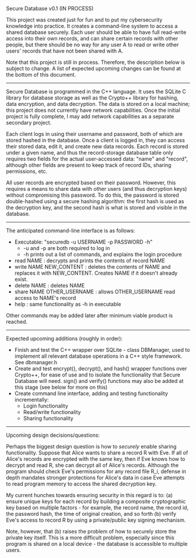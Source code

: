 Secure Database v0.1 (IN PROCESS)

This project was created just for fun and to put my cybersecurity knowledge into practice. It creates a command-line system to access a shared database securely. Each user should be able to have full read-write access into their own records, and can share certain records with other people, but there should be no way for any user A to read or write other users' records that have not been shared with A.

Note that this project is still in process. Therefore, the description below is subject to change. A list of expected upcoming changes can be found at the bottom of this document.

-------------------------------------------------------------------------

Secure Database is programmed in the C++ language. It uses the SQLite C library for database storage as well as the Crypto++ library for hashing, data encryption, and data decryption. The data is stored on a local machine; this project does not currently have network capabilities. Once the initial project is fully complete, I may add network capabilities as a separate secondary project.

Each client logs in using their username and password, both of which are stored hashed in the database. Once a client is logged in, they can access their stored data, edit it, and create new data records. Each record is stored under a given name, and thus the record-storage database table only requires two fields for the actual user-accessed data: "name" and "record", although other fields are present to keep track of record IDs, sharing permissions, etc.

All user records are encrypted based on their password. However, this requires a means to share data with other users (and thus decryption keys) without compromising this password. To do this, the password is stored double-hashed using a secure hashing algorithm: the first hash is used as the decryption key, and the second hash is what is stored and visible in the database.

-------------------------------------------------------------------------

The anticipated command-line interface is as follows:

* Executable: "securedb -u USERNAME -p PASSWORD -h"
  * -u and -p are both required to log in
  * -h prints out a list of commands, and explains the login procedure
* read NAME : decrypts and prints the contents of record NAME
* write NAME NEW_CONTENT : deletes the contents of NAME and replaces it with NEW_CONTENT. Creates NAME if it doesn't already exist.
* delete NAME : deletes NAME
* share NAME OTHER_USERNAME : allows OTHER_USERNAME read access to NAME's record
* help : same functionality as -h in executable

Other commands may be added later after minimum viable product is reached.

-------------------------------------------------------------------------

Expected upcoming additions (roughly in order):

* Finish and test the C++ wrapper over SQLite - class DBManager, used to implement all relevant database operations in a C++ style framework. See dbmanager.h
* Create and test encrypt(), decrypt(), and hash() wrapper functions over Crypto++, for ease of use and to isolate the functionality that Secure Database will need. sign() and verify() functions may also be added at this stage (see below for more on this)
* Create command line interface, adding and testing functionality incrementally:
  * Login functionality
  * Read/write functionality
  * Sharing functionality

-------------------------------------------------------------------------

Upcoming design decisions/questions:

Perhaps the biggest design question is how to *securely* enable sharing functionality. Suppose that Alice wants to share a record R with Eve. If all of Alice's records are encrypted with the same key, then if Eve knows how to decrypt and read R, she can decrypt all of Alice's records. Although the program should check Eve's permissions for any record file R_i, defense in depth mandates stronger protections for Alice's data in case Eve attempts to read program memory to access the shared decryption key.

My current hunches towards ensuring security in this regard is to:
(a) ensure unique keys for each record by building a composite cryptographic key based on multiple factors - for example, the record name, the record id, the password hash, the time of original creation, and so forth
(b) verify Eve's access to record R by using a private/public key signing mechanism.

Note, however, that (b) raises the problem of how to securely store the private key itself. This is a more difficult problem, especially since this program is shared on a local device - the database is accessible to multiple users.

